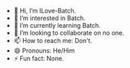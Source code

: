- 👋 Hi, I’m ILove-Batch.
- 👀 I’m interested in Batch.
- 🌱 I’m currently learning Batch.
- 💞️ I’m looking to collaborate on no one.
- 📫 How to reach me: Don't.
- 😄 Pronouns: He/Him
- ⚡ Fun fact: None.

<!---
ILove-Batch/ILove-Batch is a ✨ special ✨ repository because its `README.md` (this file) appears on your GitHub profile.
You can click the Preview link to take a look at your changes.
--->
